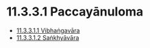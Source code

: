 # 11.3.3.1 Paccayānuloma

* [11.3.3.1.1 Vibhaṅgavāra](11.3.3.1/11.3.3.1.1.md)
* [11.3.3.1.2 Saṅkhyāvāra](11.3.3.1/11.3.3.1.2.md)
